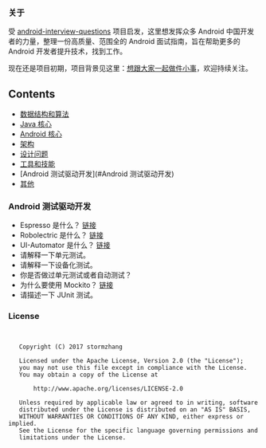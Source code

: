 ### 关于

受 [android-interview-questions](https://github.com/MindorksOpenSource/android-interview-questions) 项目启发，这里想发挥众多 Android 中国开发者的力量，整理一份高质量、范围全的 Android 面试指南，旨在帮助更多的 Android 开发者提升技术，找到工作。

现在还是项目初期，项目背景见这里：[想跟大家一起做件小事](http://mp.weixin.qq.com/s/t038R0bDDZ6dg4bwDoj2cQ)，欢迎持续关注。

## Contents
 * [数据结构和算法](#data-structures-and-algorithms)
 * [Java 核心](#core-java)
 * [Android 核心](#core-android)
 * [架构](#architecture)
 * [设计问题](#design-problem)
 * [工具和技能](#tools-and-technologies)
 * [Android 测试驱动开发](#Android 测试驱动开发)
 * [其他](#others)
 
 
 
### Android 测试驱动开发

* Espresso 是什么？ [链接](https://developer.android.com/training/testing/ui-testing/espresso-testing.html)
* Robolectric 是什么？ [链接](http://robolectric.org/)
* UI-Automator 是什么？ [链接](https://developer.android.com/training/testing/ui-testing/uiautomator-testing.html)
* 请解释一下单元测试。 
* 请解释一下设备化测试。
* 你是否做过单元测试或者自动测试？
* 为什么要使用 Mockito？ [链接](http://site.mockito.org/)
* 请描述一下 JUnit 测试。

### License
```


   Copyright (C) 2017 stormzhang

   Licensed under the Apache License, Version 2.0 (the "License");
   you may not use this file except in compliance with the License.
   You may obtain a copy of the License at

       http://www.apache.org/licenses/LICENSE-2.0

   Unless required by applicable law or agreed to in writing, software
   distributed under the License is distributed on an "AS IS" BASIS,
   WITHOUT WARRANTIES OR CONDITIONS OF ANY KIND, either express or implied.
   See the License for the specific language governing permissions and
   limitations under the License.
```
